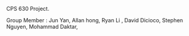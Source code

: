 CPS 630 Project. 

Group Member : 
   Jun Yan, 
   Allan hong, 
   Ryan Li ,
   David Dicioco,
   Stephen Nguyen,
   Mohammad Daktar,
   
